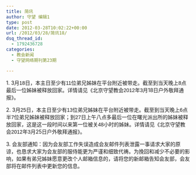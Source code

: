 ```yaml
---
title: 简讯
author: 守望 编辑1
type: post
date: 2012-03-28T10:02:22+00:00
url: /2012/03/28/简讯18/
dsq_thread_id:
  - 1792436728
categories:
  - 教会新闻
  - 守望网络期刊第23期

---
```

1. 3<span style="font-family: 宋体;">月</span><span style="font-family: Arial;">18</span><span style="font-family: 宋体;">日，本主日</span>至少有<span style="font-family: Arial;">11</span><span style="font-family: 宋体;">位弟兄姊妹在平台附近被带走<wbr>。截至到当天晚上</wbr></span><span style="font-family: Arial;">8</span><span style="font-family: 宋体;">点最后一位姊妹被释放回家。详情请见《<wbr>北京守望教会</wbr></span><span style="font-family: Arial;">2012</span><span style="font-family: 宋体;">年</span><span style="font-family: Arial;">3</span><span style="font-family: 宋体;">月</span>18日户外敬拜通报》。

2. 3<span style="font-family: 宋体;">月</span><span style="font-family: Arial;">25</span><span style="font-family: 宋体;">日，本</span>主日至少有<span style="font-family: Arial;">13</span><span style="font-family: 宋体;">位弟兄姊妹在平台附近被带走<wbr>。截至到当天晚上</wbr></span><span style="font-family: Arial;">6</span><span style="font-family: 宋体;">点半</span><span style="font-family: Arial;">7</span><span style="font-family: 宋体;">位弟兄姊妹被释放回家；到</span><span style="font-family: Arial;">27</span><span style="font-family: 宋体;">日上午八<wbr>点多最后一位在曙光派出所的姊妹被释放回家，<wbr>这是这一段时间以来第一位被关</wbr></wbr></span><span style="font-family: Arial;">48</span><span style="font-family: 宋体;">小时的姊妹</span>。详情请见《<wbr>北京守望教会<span style="font-family: Arial;">2012</span><span style="font-family: 宋体;">年</span><span style="font-family: Arial;">3</span><span style="font-family: 宋体;">月</span>25日户外敬拜通报》。</wbr>

3. 会友部通知：因为会友部工作失误造成会友邮件列表泄露一事<wbr>请求大家的原谅，也恳求大家为会友部的服侍能更为严谨和细致代祷<wbr>。为挽回和减少不必要的影响，<wbr>如果有弟兄姊妹愿意更改个人邮箱信息的，<wbr>请将您的新邮箱告知会友部，会友部将在邮件列表中更新您的信息。</wbr></wbr></wbr></wbr>
